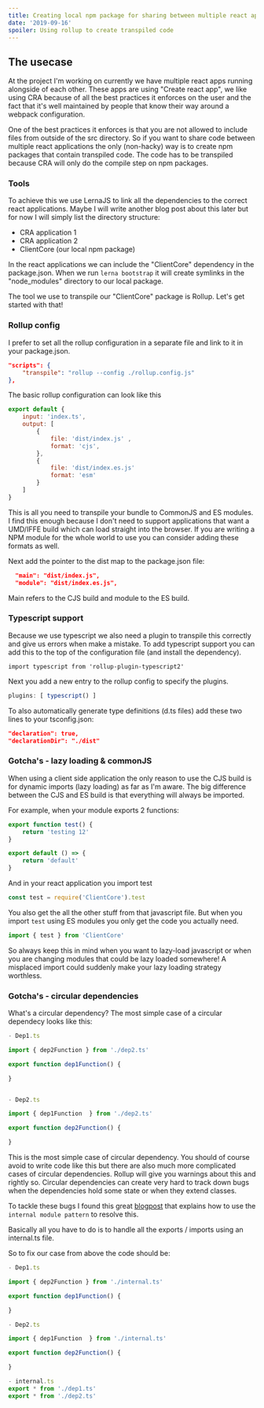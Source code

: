 ```yaml
---
title: Creating local npm package for sharing between multiple react applications
date: '2019-09-16'
spoiler: Using rollup to create transpiled code
---
```


## The usecase
At the project I'm working on currently we have multiple react apps running alongside of each other. These apps are using "Create react app", we like using CRA because of all the best practices it enforces on the user and the fact that it's well maintained by people that know their way around a webpack configuration. 

One of the best practices it enforces is that you are not allowed to include files from outside of the src directory. 
So if you want to share code between multiple react applications the only (non-hacky) way is to create npm packages that contain transpiled code. The code has to be transpiled because CRA will only do the compile step on npm packages. 

### Tools
To achieve this we use LernaJS to link all the dependencies to the correct react applications. Maybe I will write another blog post about this later but for now I will simply list the directory structure:

- CRA application 1
- CRA application 2
- ClientCore (our local npm package)

In the react applications we can include the "ClientCore" dependency in the package.json. When we run `lerna bootstrap` it will create symlinks in the "node_modules" directory to our local package.

The tool we use to transpile our "ClientCore" package is Rollup. Let's get started with that!

### Rollup config
I prefer to set all the rollup configuration in a separate file and link to it in your package.json.

```json
"scripts": {
    "transpile": "rollup --config ./rollup.config.js"
},
```

The basic rollup configuration can look like this

```javascript
export default {
    input: 'index.ts',
    output: [
        {
            file: 'dist/index.js' ,
            format: 'cjs',
        },
        {
            file: 'dist/index.es.js'
            format: 'esm'
        }
    ]
}
```

This is all you need to transpile your bundle to CommonJS and ES modules. I find this enough because I don't need to support applications that want a UMD/IFFE build which can load straight into the browser. If you are writing a NPM module for the whole world to use you can consider adding these formats as well. 

Next add the pointer to the dist map to the package.json file:
```json
  "main": "dist/index.js",
  "module": "dist/index.es.js",
```

Main refers to the CJS build and module to the ES build.

### Typescript support
Because we use typescript we also need a plugin to transpile this correctly and give us errors when make a mistake. To add typescript support you can add this to the top of the configuration file (and install the dependency).
 
`import typescript from 'rollup-plugin-typescript2'`

Next you add a new entry to the rollup config to specify the plugins.
```javascript
plugins: [ typescript() ] 
```
To also automatically generate type definitions (d.ts files) add these two lines to your tsconfig.json:
```json
"declaration": true,
"declarationDir": "./dist" 
```

### Gotcha's - lazy loading & commonJS
When using a client side application the only reason to use the CJS build is for dynamic imports (lazy loading) as far as I'm aware. The big difference between the CJS and ES build is that everything will always be imported. 

For example, when your module exports 2 functions:
```typescript
export function test() {
    return 'testing 12'
}

export default () => {
    return 'default'
}
```

And in your react application you import test
```typescript
const test = require('ClientCore').test

```
You also get the all the other stuff from that javascript file. But when you import `test` using ES modules you only get the code you actually need.

```typescript
import { test } from 'ClientCore'
```
So always keep this in mind when you want to lazy-load javascript or when you are changing modules that could be lazy loaded somewhere! A misplaced import could suddenly make your lazy loading strategy worthless.

### Gotcha's - circular dependencies
What's a circular dependency? The most simple case of a circular dependecy looks like this:
```typescript
- Dep1.ts

import { dep2Function } from './dep2.ts'

export function dep1Function() {

}


- Dep2.ts

import { dep1Function  } from './dep2.ts'

export function dep2Function() {

}
```

This is the most simple case of circular dependency. You should of course avoid to write code like this but there are also much more complicated cases of circular dependencies. Rollup will give you warnings about this and rightly so. Circular dependencies can create very hard to track down bugs when the dependencies hold some state or when they extend classes. 

To tackle these bugs I found this great [blogpost](https://medium.com/visual-development/how-to-fix-nasty-circular-dependency-issues-once-and-for-all-in-javascript-typescript-a04c987cf0de) that explains how to use the `internal module pattern` to resolve this.

Basically all you have to do is to handle all the exports / imports using an internal.ts file.

So to fix our case from above the code should be:
```typescript
- Dep1.ts

import { dep2Function } from './internal.ts'

export function dep1Function() {

}

- Dep2.ts

import { dep1Function  } from './internal.ts'

export function dep2Function() {

}

- internal.ts
export * from './dep1.ts'
export * from './dep2.ts'
```









